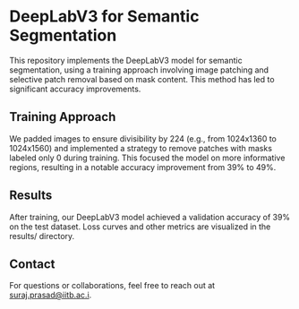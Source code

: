 # DeepLabV3 for Semantic Segmentation
This repository implements the DeepLabV3 model for semantic segmentation, using a training approach involving image patching and selective patch removal based on mask content. This method has led to significant accuracy improvements.


## Training Approach
We padded images to ensure divisibility by 224 (e.g., from 1024x1360 to 1024x1560) and implemented a strategy to remove patches with masks labeled only 0 during training. This focused the model on more informative regions, resulting in a notable accuracy improvement from 39% to 49%.

## Results
After training, our DeepLabV3 model achieved a validation accuracy of 39% on the test dataset. Loss curves and other metrics are visualized in the results/ directory.

## Contact
For questions or collaborations, feel free to reach out at suraj.prasad@iitb.ac.i.

